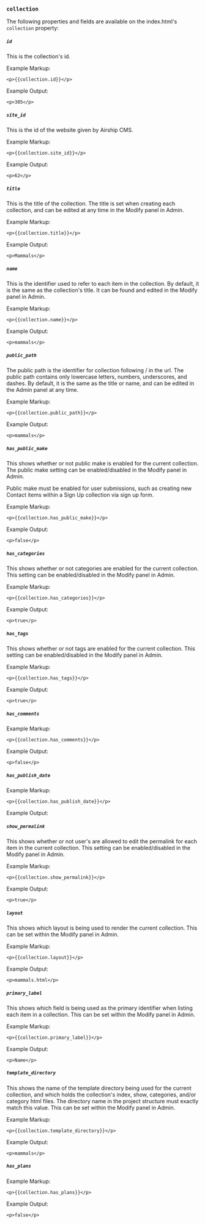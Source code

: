 ### `collection`
The following properties and fields are available on the index.html's `collection` property:

##### `id`
This is the collection's id.

Example Markup:
```
<p>{{collection.id}}</p>
```

Example Output:
```
<p>305</p>
```

##### `site_id`
This is the id of the website given by Airship CMS.

Example Markup:
```
<p>{{collection.site_id}}</p>
```

Example Output:
```
<p>62</p>
```

##### `title`
This is the title of the collection. The title is set when creating each collection, and can be edited at any time in the Modify panel in Admin.

Example Markup:
```
<p>{{collection.title}}</p>
```

Example Output:
```
<p>Mammals</p>
```

##### `name`
This is the identifier used to refer to each item in the collection. By default, it is the same as the collection's title. It can be found and edited in the Modify panel in Admin.

Example Markup:
```
<p>{{collection.name}}</p>
```

Example Output:
```
<p>mammals</p>
```

##### `public_path`
The public path is the identifier for collection following / in the url. The public path contains only lowercase letters, numbers, underscores, and dashes. By default, it is the same as the title or name, and can be edited in the Admin panel at any time.

Example Markup:
```
<p>{{collection.public_path}}</p>
```

Example Output:
```
<p>mammals</p>
```

##### `has_public_make`
This shows whether or not public make is enabled for the current collection. The public make setting can be enabled/disabled in the Modify panel in Admin.

Public make must be enabled for user submissions, such as creating new Contact items within a Sign Up collection via sign up form. 

Example Markup:
```
<p>{{collection.has_public_make}}</p>
```

Example Output:
```
<p>false</p>
```

##### `has_categories`
This shows whether or not categories are enabled for the current collection. This setting can be enabled/disabled in the Modify panel in Admin.

Example Markup:
```
<p>{{collection.has_categories}}</p>
```

Example Output:
```
<p>true</p>
```

##### `has_tags`
This shows whether or not tags are enabled for the current collection. This setting can be enabled/disabled in the Modify panel in Admin.

Example Markup:
```
<p>{{collection.has_tags}}</p>
```

Example Output:
```
<p>true</p>
```

##### `has_comments`
Example Markup:
```
<p>{{collection.has_comments}}</p>
```

Example Output:
```
<p>false</p>
```

##### `has_publish_date`
Example Markup:
```
<p>{{collection.has_publish_date}}</p>
```

Example Output:


##### `show_permalink`
This shows whether or not user's are allowed to edit the permalink for each item in the current collection. This setting can be enabled/disabled in the Modify panel in Admin.

Example Markup:
```
<p>{{collection.show_permalink}}</p>
```

Example Output:
```
<p>true</p>
```

##### `layout`
This shows which layout is being used to render the current collection. This can be set within the Modify panel in Admin. 

Example Markup:
```
<p>{{collection.layout}}</p>
```

Example Output:
```
<p>mammals.html</p>
```

##### `primary_label`
This shows which field is being used as the primary identifier when listing each item in a collection. This can be set within the Modify panel in Admin.

Example Markup:
```
<p>{{collection.primary_label}}</p>
```

Example Output:
```
<p>Name</p>
```

##### `template_directory`
This shows the name of the template directory being used for the current collection, and which holds the collection's index, show, categories, and/or category html files. The directory name in the project structure must exactly match this value. This can be set within the Modify panel in Admin.

Example Markup:
```
<p>{{collection.template_directory}}</p>
```

Example Output:
```
<p>mammals</p>
```

##### `has_plans`
Example Markup:
```
<p>{{collection.has_plans}}</p>
```

Example Output:
```
<p>false</p>
```
